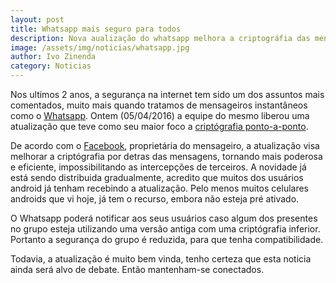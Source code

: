 ```yaml
---
layout: post
title: Whatsapp mais seguro para todos
description: Nova aualização do whatsapp melhora a criptográfia das mensagens
image: /assets/img/noticias/whatsapp.jpg
author: Ivo Zinenda
category: Noticias
---
```


Nos ultimos 2 anos, a segurança na internet tem sido um dos assuntos mais comentados, muito mais quando tratamos de mensageiros instantâneos como o  [Whatsapp](http://whatsapp.com). 
Ontem (05/04/2016) a equipe do mesmo liberou uma atualização que teve como seu maior foco a [criptógrafia ponto-a-ponto](https://technet.microsoft.com/pt-BR/library/cc757532%28v=ws.10%29.aspx).

De acordo com o [Facebook](facebook.com), proprietária do mensageiro, a atualização visa melhorar a criptógrafia por detras das mensagens, tornando mais poderosa e eficiente, impossibilitando as intercepções de terceiros.
A novidade já está sendo distribuida gradualmente, acredito que muitos dos usuários android já tenham recebindo a atualização.
Pelo menos muitos celulares androids que vi hoje, já tem o recurso, embora não esteja pré ativado.

O Whatsapp poderá notificar aos seus usuários caso algum dos presentes no grupo esteja utilizando uma versão antiga com uma criptógrafia inferior.
Portanto a segurança do grupo é reduzida, para que tenha compatibilidade.

Todavia, a atualização é muito bem vinda, tenho certeza que esta noticia ainda será alvo de debate.
Então mantenham-se conectados.